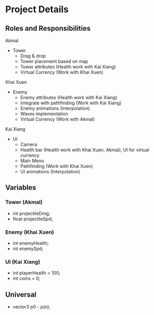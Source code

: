 # Project Details
## Roles and Responsibilities
Akmal
- Tower
    - Drag & drop
    - Tower placement based on map
    - Tower attributes (Health work with Kai Xiang)
    - Virtual Currency (Work with Khai Xuen)

Khai Xuen
- Enemy
    - Enemy attributes (Health work with Kai Xiang)
    - Integrate with pathfinding (Work with Kai Xiang)
    - Enemy animations (Interpolation)
    - Waves implementation
    - Virtual Currency (Work with Akmal)

Kai Xiang
- UI
  - Camera
  - Health bar (Health work with Khai Xuen, Akmal), UI for virtual currency
  - Main Menu
  - Pathfinding (Work with Khai Xuen)
  - UI animations (Interpolation)
 
## Variables
### Tower (Akmal)
- int projectileDmg;
- float projectileSpd;
  
  
### Enemy (Khai Xuen)
- int enemyHealth;
- int enemySpd;
  
### UI (Kai Xiang)
- int playerHealth = 100;
- int coins = 0;

## Universal
- vector3 p0 - p(n);
